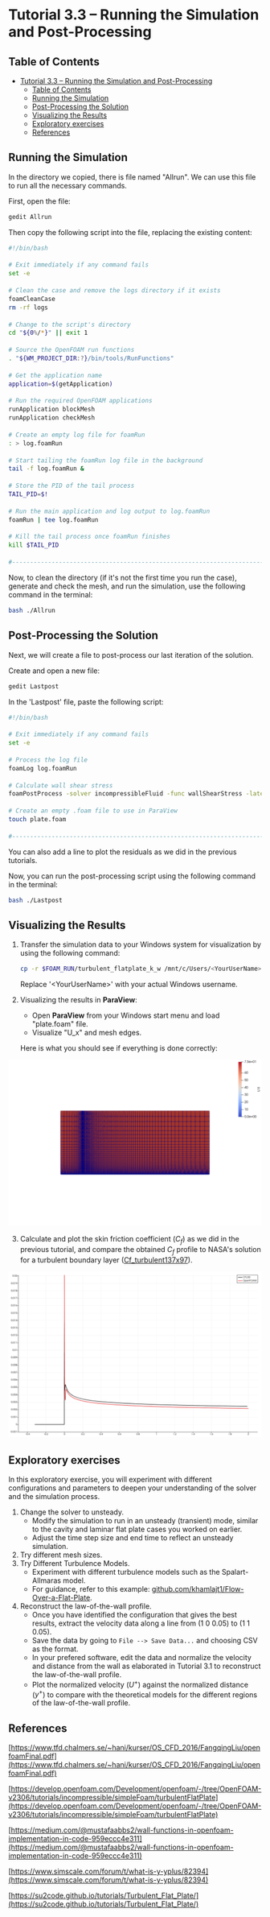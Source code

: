 # Tutorial 3.3 – Running the Simulation and Post-Processing

##  Table of Contents
- [Tutorial 3.3 – Running the Simulation and Post-Processing](#tutorial-33--running-the-simulation-and-post-processing)
  - [Table of Contents](#table-of-contents)
  - [Running the Simulation](#running-the-simulation)
  - [Post-Processing the Solution](#post-processing-the-solution)
  - [Visualizing the Results](#visualizing-the-results)
  - [Exploratory exercises](#exploratory-exercises)
  - [References](#references)

## Running the Simulation

In the directory we copied, there is file named "Allrun". We can use this file to run all the necessary commands. 

First, open the file:

```bash
gedit Allrun
```

Then copy the following script into the file, replacing the existing content:

```bash
#!/bin/bash

# Exit immediately if any command fails
set -e

# Clean the case and remove the logs directory if it exists
foamCleanCase
rm -rf logs

# Change to the script's directory
cd "${0%/*}" || exit 1

# Source the OpenFOAM run functions
. "${WM_PROJECT_DIR:?}/bin/tools/RunFunctions"

# Get the application name
application=$(getApplication)

# Run the required OpenFOAM applications
runApplication blockMesh
runApplication checkMesh

# Create an empty log file for foamRun
: > log.foamRun

# Start tailing the foamRun log file in the background
tail -f log.foamRun &

# Store the PID of the tail process
TAIL_PID=$!

# Run the main application and log output to log.foamRun
foamRun | tee log.foamRun

# Kill the tail process once foamRun finishes
kill $TAIL_PID

#------------------------------------------------------------------------------
```

Now, to clean the directory (if it's not the first time you run the case), generate and check the mesh, and run the simulation, use the following command in the terminal:

```bash
bash ./Allrun
```

## Post-Processing the Solution

Next, we will create a file to post-process our last iteration of the solution.

Create and open a new file:

```bash 
gedit Lastpost
```

In the 'Lastpost' file, paste the following script:

```bash
#!/bin/bash

# Exit immediately if any command fails
set -e

# Process the log file
foamLog log.foamRun

# Calculate wall shear stress
foamPostProcess -solver incompressibleFluid -func wallShearStress -latestTime

# Create an empty .foam file to use in ParaView
touch plate.foam

#------------------------------------------------------------------------------
```

You can also add a line to plot the residuals as we did in the previous tutorials.

Now, you can run the post-processing script using the following command in the terminal:

```bash
bash ./Lastpost
```

## Visualizing the Results

1. Transfer the simulation data to your Windows system for visualization by using the following command:
  
   ```bash
   cp -r $FOAM_RUN/turbulent_flatplate_k_w /mnt/c/Users/<YourUserName>/Downloads/
   ```

   Replace '\<YourUserName\>' with your actual Windows username.

2. Visualizing the results in **ParaView**:
   - Open **ParaView** from your Windows start menu and load "plate.foam" file.
   - Visualize "U_x" and mesh edges.

   Here is what you should see if everything is done correctly:

![mesh-image](mesh-image.png)

3. Calculate and plot the skin friction coefficient ($`C_f`$) as we did in the previous tutorial, and compare the obtained $`C_f`$ profile to NASA's solution for a turbulent boundary layer ([Cf_turbulent137x97](Cf_turbulent137x97)).

![Cf_solution](Cf_solution.png)

## Exploratory exercises

In this exploratory exercise, you will experiment with different configurations and parameters to deepen your understanding of the solver and the simulation process.

1. Change the solver to unsteady.
   - Modify the simulation to run in an unsteady (transient) mode, similar to the cavity and laminar flat plate cases you worked on earlier.
   - Adjust the time step size and end time to reflect an unsteady simulation.
2. Try different mesh sizes.
3. Try Different Turbulence Models.
   - Experiment with different turbulence models such as the Spalart-Allmaras model.
   - For guidance, refer to this example: [github.com/khamlajt1/Flow-Over-a-Flat-Plate](https://github.com/khamlajt1/Flow-Over-a-Flat-Plate).
4. Reconstruct the law-of-the-wall profile.
   - Once you have identified the configuration that gives the best results, extract the velocity data along a line from (1 0 0.05) to (1 1 0.05).
   - Save the data by going to `File --> Save Data...` and choosing CSV as the format.
   - In your prefered software, edit the data and normalize the velocity and distance from the wall as elaborated in Tutorial 3.1 to reconstruct the law-of-the-wall profile.
   - Plot the normalized velocity ($`U^+`$) against the normalized distance ($`y^+`$) to compare with the theoretical models for the different regions of the law-of-the-wall profile.

## References
[https://www.tfd.chalmers.se/~hani/kurser/OS_CFD_2016/FangqingLiu/openfoamFinal.pdf](https://www.tfd.chalmers.se/~hani/kurser/OS_CFD_2016/FangqingLiu/openfoamFinal.pdf)

[https://develop.openfoam.com/Development/openfoam/-/tree/OpenFOAM-v2306/tutorials/incompressible/simpleFoam/turbulentFlatPlate](https://develop.openfoam.com/Development/openfoam/-/tree/OpenFOAM-v2306/tutorials/incompressible/simpleFoam/turbulentFlatPlate)   

[https://medium.com/@mustafaabbs2/wall-functions-in-openfoam-implementation-in-code-959eccc4e311](https://medium.com/@mustafaabbs2/wall-functions-in-openfoam-implementation-in-code-959eccc4e311)

[https://www.simscale.com/forum/t/what-is-y-yplus/82394](https://www.simscale.com/forum/t/what-is-y-yplus/82394)

[https://su2code.github.io/tutorials/Turbulent_Flat_Plate/](https://su2code.github.io/tutorials/Turbulent_Flat_Plate/)